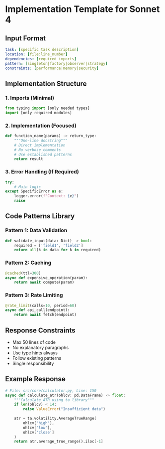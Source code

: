 # Implementation Template for Sonnet 4

## Input Format
```yaml
task: [specific task description]
location: [file:line_number]
dependencies: [required imports]
pattern: [singleton|factory|observer|strategy]
constraints: [performance|memory|security]
```

## Implementation Structure

### 1. Imports (Minimal)
```python
from typing import [only needed types]
import [only required modules]
```

### 2. Implementation (Focused)
```python
def function_name(params) -> return_type:
    """One-line docstring"""
    # Direct implementation
    # No verbose comments
    # Use established patterns
    return result
```

### 3. Error Handling (If Required)
```python
try:
    # Main logic
except SpecificError as e:
    logger.error(f"Context: {e}")
    raise
```

## Code Patterns Library

### Pattern 1: Data Validation
```python
def validate_input(data: Dict) -> bool:
    required = ['field1', 'field2']
    return all(k in data for k in required)
```

### Pattern 2: Caching
```python
@cached(ttl=300)
async def expensive_operation(param):
    return await compute(param)
```

### Pattern 3: Rate Limiting
```python
@rate_limit(calls=10, period=60)
async def api_call(endpoint):
    return await fetch(endpoint)
```

## Response Constraints
- Max 50 lines of code
- No explanatory paragraphs
- Use type hints always
- Follow existing patterns
- Single responsibility

## Example Response
```python
# File: src/core/calculator.py, Line: 150
async def calculate_atr(ohlcv: pd.DataFrame) -> float:
    """Calculate ATR using ta library"""
    if len(ohlcv) < 14:
        raise ValueError("Insufficient data")
    
    atr = ta.volatility.AverageTrueRange(
        ohlcv['high'], 
        ohlcv['low'], 
        ohlcv['close']
    )
    return atr.average_true_range().iloc[-1]
```